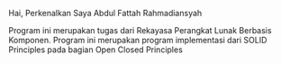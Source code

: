Hai, Perkenalkan Saya Abdul Fattah Rahmadiansyah

Program ini merupakan tugas dari Rekayasa Perangkat Lunak Berbasis Komponen.
Program ini merupakan program implementasi dari SOLID Principles pada bagian Open Closed Principles


